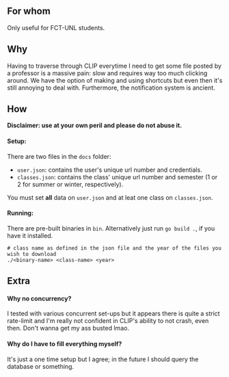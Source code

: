 ## For whom
Only useful for FCT-UNL students.

## Why
Having to traverse through CLIP everytime I need to get some file posted by a professor is a massive pain: slow and requires way too much clicking around. We have the option of making and using shortcuts but even then it's still annoying to deal with.
Furthermore, the notification system is ancient.

## How
**Disclaimer: use at your own peril and please do not abuse it.**

#### Setup:
There are two files in the `docs` folder:
- `user.json`: contains the user's unique url number and credentials.
- `classes.json`: contains the class' unique url number and semester (1 or 2 for summer or winter, respectively).

You must set **all** data on `user.json` and at leat one class on `classes.json`.

#### Running:
There are pre-built binaries in `bin`. Alternatively just run `go build .`, if you have it installed.
```
# class name as defined in the json file and the year of the files you wish to download
./<binary-name> <class-name> <year>
```

## Extra
#### Why no concurrency?
I tested with various concurrent set-ups but it appears there is quite a strict rate-limit and I'm really not confident in CLIP's ability to not crash, even then. Don't wanna get my ass busted lmao.

#### Why do I have to fill everything myself?
It's just a one time setup but I agree; in the future I should query the database or something.